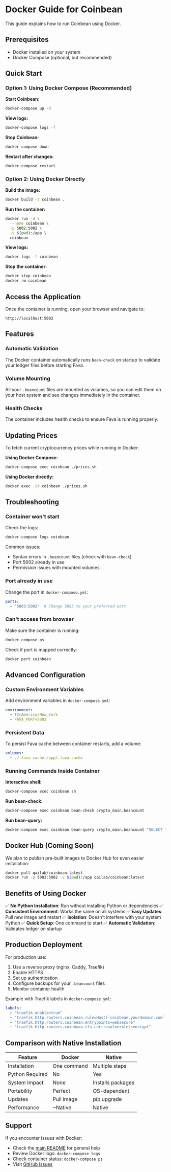 # Docker Guide for Coinbean

This guide explains how to run Coinbean using Docker.

## Prerequisites

- Docker installed on your system
- Docker Compose (optional, but recommended)

## Quick Start

### Option 1: Using Docker Compose (Recommended)

**Start Coinbean:**
```bash
docker-compose up -d
```

**View logs:**
```bash
docker-compose logs -f
```

**Stop Coinbean:**
```bash
docker-compose down
```

**Restart after changes:**
```bash
docker-compose restart
```

### Option 2: Using Docker Directly

**Build the image:**
```bash
docker build -t coinbean .
```

**Run the container:**
```bash
docker run -d \
  --name coinbean \
  -p 5002:5002 \
  -v $(pwd):/app \
  coinbean
```

**View logs:**
```bash
docker logs -f coinbean
```

**Stop the container:**
```bash
docker stop coinbean
docker rm coinbean
```

## Access the Application

Once the container is running, open your browser and navigate to:

```
http://localhost:5002
```

## Features

### Automatic Validation

The Docker container automatically runs `bean-check` on startup to validate your ledger files before starting Fava.

### Volume Mounting

All your `.beancount` files are mounted as volumes, so you can edit them on your host system and see changes immediately in the container.

### Health Checks

The container includes health checks to ensure Fava is running properly.

## Updating Prices

To fetch current cryptocurrency prices while running in Docker:

**Using Docker Compose:**
```bash
docker-compose exec coinbean ./prices.sh
```

**Using Docker directly:**
```bash
docker exec -it coinbean ./prices.sh
```

## Troubleshooting

### Container won't start

Check the logs:
```bash
docker-compose logs coinbean
```

Common issues:
- Syntax errors in `.beancount` files (check with `bean-check`)
- Port 5002 already in use
- Permission issues with mounted volumes

### Port already in use

Change the port in `docker-compose.yml`:
```yaml
ports:
  - "5003:5002"  # Change 5003 to your preferred port
```

### Can't access from browser

Make sure the container is running:
```bash
docker-compose ps
```

Check if port is mapped correctly:
```bash
docker port coinbean
```

## Advanced Configuration

### Custom Environment Variables

Add environment variables in `docker-compose.yml`:
```yaml
environment:
  - TZ=America/New_York
  - FAVA_PORT=5002
```

### Persistent Data

To persist Fava cache between container restarts, add a volume:
```yaml
volumes:
  - ./.fava-cache:/app/.fava-cache
```

### Running Commands Inside Container

**Interactive shell:**
```bash
docker-compose exec coinbean sh
```

**Run bean-check:**
```bash
docker-compose exec coinbean bean-check crypto_main.beancount
```

**Run bean-query:**
```bash
docker-compose exec coinbean bean-query crypto_main.beancount "SELECT * FROM accounts"
```

## Docker Hub (Coming Soon)

We plan to publish pre-built images to Docker Hub for even easier installation:

```bash
docker pull qailab/coinbean:latest
docker run -p 5002:5002 -v $(pwd):/app qailab/coinbean:latest
```

## Benefits of Using Docker

✅ **No Python Installation**: Run without installing Python or dependencies
✅ **Consistent Environment**: Works the same on all systems
✅ **Easy Updates**: Pull new image and restart
✅ **Isolation**: Doesn't interfere with your system Python
✅ **Quick Setup**: One command to start
✅ **Automatic Validation**: Validates ledger on startup

## Production Deployment

For production use:

1. Use a reverse proxy (nginx, Caddy, Traefik)
2. Enable HTTPS
3. Set up authentication
4. Configure backups for your `.beancount` files
5. Monitor container health

Example with Traefik labels in `docker-compose.yml`:
```yaml
labels:
  - "traefik.enable=true"
  - "traefik.http.routers.coinbean.rule=Host(`coinbean.yourdomain.com`)"
  - "traefik.http.routers.coinbean.entrypoints=websecure"
  - "traefik.http.routers.coinbean.tls.certresolver=letsencrypt"
```

## Comparison with Native Installation

| Feature | Docker | Native |
|---------|--------|--------|
| Installation | One command | Multiple steps |
| Python Required | No | Yes |
| System Impact | None | Installs packages |
| Portability | Perfect | OS-dependent |
| Updates | Pull image | pip upgrade |
| Performance | ~Native | Native |

## Support

If you encounter issues with Docker:
- Check the [main README](README.md) for general help
- Review Docker logs: `docker-compose logs`
- Check container status: `docker-compose ps`
- Visit [GitHub Issues](https://github.com/coinbean/coinbean/issues)
